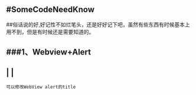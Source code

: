 #SomeCodeNeedKnow
-----------------
##俗话说的好,好记性不如烂笔头，还是好好记下吧，虽然有些东西有时候基本上用不到，但是有时候还是需要知道的。

###1、Webview+Alert
------------------------------------
|                                  |
------------------------------------
``` 
可以修改WebView alert的title
```
